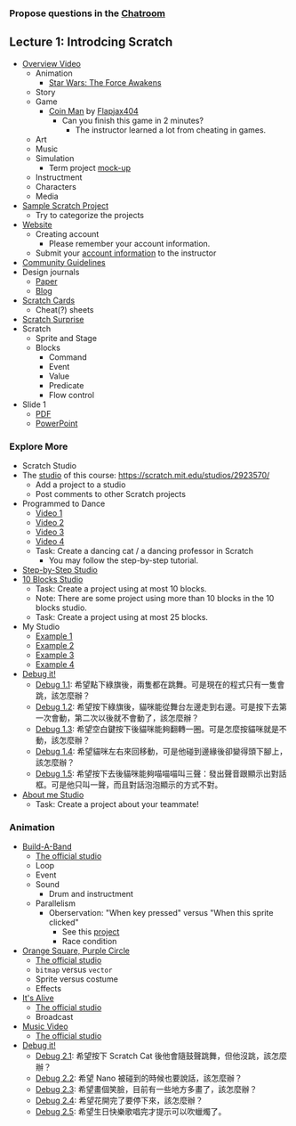 ### Propose questions in the [Chatroom](https://chatroom-mzshieh.c9users.io/)

## Lecture 1: Introdcing Scratch

+   [Overview Video](http://vimeo.com/65583694)
    +   Animation
        +   [Star Wars: The Force Awakens](https://scratch.mit.edu/projects/88652984/)
    +   Story
    +   Game
        +   [Coin Man](https://scratch.mit.edu/projects/24538490/) by [Flapjax404](https://scratch.mit.edu/users/Flapjax404/)
            +   Can you finish this game in 2 minutes?
                +   The instructor learned a lot from cheating in games.
    +   Art
    +   Music
    +   Simulation
        +   Term project [mock-up](https://scratch.mit.edu/projects/115525445/)
    +   Instructment
    +   Characters
    +   Media
+   [Sample Scratch Project](https://scratch.mit.edu/studios/137903/)
    +   Try to categorize the projects
+   [Website](https://scratch.mit.edu/)
    +   Creating account
        +   Please remember your account information.
    +   Submit your [account information](http://goo.gl/forms/c5xsUHOwSzXUESPZ2) to the instructor
+   [Community Guidelines](https://scratch.mit.edu/community_guidelines)
+   Design journals
    +   [Paper](http://bit.ly/designjournal-paper)
    +   [Blog](http://bit.ly/designjournal-blog)
+   [Scratch Cards](https://scratch.mit.edu/info/cards)
    +   Cheat(?) sheets
+   [Scratch Surprise](https://scratch.mit.edu/studios/460431/)
+   Scratch
    +   Sprite and Stage
    +   Blocks
        +   Command
        +   Event
        +   Value
        +   Predicate
        +   Flow control
+   Slide 1
    +   [PDF](snp2016fall_lec01.pdf)
    +   [PowerPoint](snp2016fall_lec01.pptx)

### Explore More

+   Scratch Studio
+   The [studio](https://scratch.mit.edu/studios/2923570/) of this course: https://scratch.mit.edu/studios/2923570/
    +   Add a project to a studio
    +   Post comments to other Scratch projects
+   Programmed to Dance
    +   [Video 1](http://www.vimeo.com/28612347)
    +   [Video 2](http://www.vimeo.com/28612585)
    +   [Video 3](http://www.vimeo.com/28612800)
    +   [Video 4](http://www.vimeo.com/28612970)
    +   Task: Create a dancing cat / a dancing professor in Scratch
        +   You may follow the step-by-step tutorial.
+   [Step-by-Step Studio](http://scratch.mit.edu/studios/475476)
+   [10 Blocks Studio](http://scratch.mit.edu/studios/475480)
    +   Task: Create a project using at most 10 blocks.
    +   Note: There are some project using more than 10 blocks in the 10 blocks studio.
    +   Task: Create a project using at most 25 blocks.
+   My Studio
    +   [Example 1](http://scratch.mit.edu/studios/211580)
    +   [Example 2](http://scratch.mit.edu/studios/138296)
    +   [Example 3](http://scratch.mit.edu/studios/138297)
    +   [Example 4](http://scratch.mit.edu/studios/138298)
+   [Debug it!](http://scratch.mit.edu/studios/475483)
    +   [Debug 1.1](https://scratch.mit.edu/projects/10437040/): 希望點下綠旗後，兩隻都在跳舞。可是現在的程式只有一隻會跳，該怎麼辦？
    +   [Debug 1.2](https://scratch.mit.edu/projects/10437249/): 希望按下綠旗後，貓咪能從舞台左邊走到右邊。可是按下去第一次會動，第二次以後就不會動了，該怎麼辦？
    +   [Debug 1.3](https://scratch.mit.edu/projects/10437366/): 希望空白鍵按下後貓咪能夠翻轉一圈。可是怎麼按貓咪就是不動，該怎麼辦？
    +   [Debug 1.4](https://scratch.mit.edu/projects/10437439/): 希望貓咪左右來回移動，可是他碰到邊緣後卻變得頭下腳上，該怎麼辦？
    +   [Debug 1.5](https://scratch.mit.edu/projects/10437476/): 希望按下去後貓咪能夠喵喵喵叫三聲：發出聲音跟顯示出對話框。可是他只叫一聲，而且對話泡泡顯示的方式不對。
+   [About me Studio](http://scratch.mit.edu/studios/475470)
    +   Task: Create a project about your teammate!
       
### Animation

+   [Build-A-Band](https://scratch.mit.edu/projects/115908616/)
    +   [The official studio](https://scratch.mit.edu/studios/475523/)
    +   Loop
    +   Event
    +   Sound
        +   Drum and instructment
    +   Parallelism
        +   Oberservation: "When key pressed" versus "When this sprite clicked"
            +   See this [project](https://scratch.mit.edu/projects/115950064/)
            +   Race condition
+   [Orange Square, Purple Circle](https://scratch.mit.edu/projects/115908969/)
    +   [The official studio](https://scratch.mit.edu/studios/475527/)
    +   `bitmap` versus `vector`
    +   Sprite versus costume
    +   Effects
+   [It's Alive](https://scratch.mit.edu/projects/115909525/)
    +   [The official studio](https://scratch.mit.edu/studios/475529/)
    +   Broadcast
+   [Music Video](https://scratch.mit.edu/projects/115909681/)
    +   [The official studio](https://scratch.mit.edu/studios/475517/)
+   [Debug it!](https://scratch.mit.edu/studios/475539/)
    +   [Debug 2.1](https://scratch.mit.edu/projects/23266426/): 希望按下 Scratch Cat 後他會隨鼓聲跳舞，但他沒跳，該怎麼辦？
    +   [Debug 2.2](https://scratch.mit.edu/projects/24268476/): 希望 Nano 被碰到的時候也要說話，該怎麼辦？
    +   [Debug 2.3](https://scratch.mit.edu/projects/24268506/): 希望畫個笑臉，目前有一些地方多畫了，該怎麼辦？
    +   [Debug 2.4](https://scratch.mit.edu/projects/23267140/): 希望花開完了要停下來，該怎麼辦？
    +   [Debug 2.5](https://scratch.mit.edu/projects/23267245/): 希望生日快樂歌唱完才提示可以吹蠟燭了。